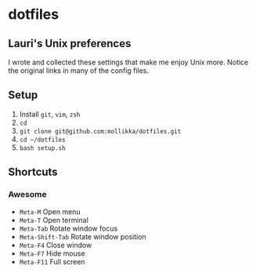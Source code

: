 # dotfiles
## Lauri's Unix preferences

I wrote and collected these settings that make me enjoy Unix more.
Notice the original links in many of the config files.

## Setup

1. Install `git`, `vim`, `zsh`
2. `cd`
3. `git clone git@github.com:mollikka/dotfiles.git`
4. `cd ~/dotfiles`
5. `bash setup.sh`

## Shortcuts

### Awesome

- `Meta-M` Open menu
- `Meta-T` Open terminal
- `Meta-Tab` Rotate window focus
- `Meta-Shift-Tab` Rotate window position
- `Meta-F4` Close window
- `Meta-F7` Hide mouse
- `Meta-F11` Full screen
